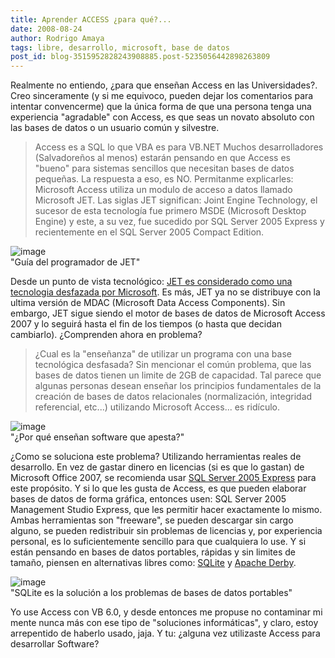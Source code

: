 ```yaml
---
title: Aprender ACCESS ¿para qué?...
date: 2008-08-24
author: Rodrigo Amaya
tags: libre, desarrollo, microsoft, base de datos
post_id: blog-3515952828243908885.post-5235056442898263809
---
```


Realmente no entiendo, ¿para que enseñan Access en las Universidades?. Creo sinceramente (y si me equivoco, pueden dejar los comentarios para intentar convencerme) que la única forma de que una persona tenga una experiencia "agradable" con Access, es que seas un novato absoluto con las bases de datos o un usuario común y silvestre.

> Access es a SQL lo
> que VBA es para VB.NET
Muchos desarrolladores (Salvadoreños al menos) estarán pensando en que Access es "bueno" para sistemas sencillos que necesitan bases de datos pequeñas. La respuesta a eso, es NO. Permitanme explicarles: Microsoft Access utiliza un modulo de acceso a datos llamado Microsoft JET. Las siglas JET significan: Joint Engine Technology, el sucesor de esta tecnología fue primero MSDE (Microsoft Desktop Engine) y este, a su vez, fue sucedido por SQL Server 2005 Express y recientemente en el SQL Server 2005 Compact Edition.

![image](https://1.bp.blogspot.com/_ayvorITawE4/SLLRZnumzlI/AAAAAAAABIw/FWHCXzyz570/s320/200px-MicrosoftJet.gif)    
"Guía del programador de
JET"

Desde un punto de vista tecnológico: [JET es considerado como una tecnologia desfazada por Microsoft](https://msdn.microsoft.com/en-us/library/ms810810.aspx#mdac%20technologies%20road%20map%20old_topic9). Es más, JET ya no se distribuye con la ultima versión de MDAC (Microsoft Data Access Components). Sin embargo, JET sigue siendo el motor de bases de datos de Microsoft Access 2007 y lo seguirá hasta el fin de los tiempos (o hasta que decidan cambiarlo). ¿Comprenden ahora en problema?

> ¿Cual es la "enseñanza" de utilizar un programa con una base
> tecnológica desfasada?
Sin mencionar el común problema, que las bases de datos tienen un limite de 2GB de capacidad. Tal parece que algunas personas desean enseñar los principios fundamentales de la creación de bases de datos relacionales (normalización, integridad referencial, etc...) utilizando Microsoft Access... es ridículo.

![image](https://3.bp.blogspot.com/_ayvorITawE4/SLLRZzTfnZI/AAAAAAAABJA/UEfZQDqtY_s/s320/WhySoftwareSucks.jpg)    
"¿Por qué enseñan software
que apesta?"

¿Como se soluciona este problema? Utilizando herramientas reales de desarrollo. En vez de gastar dinero en licencias (si es que lo gastan) de Microsoft Office 2007, se recomienda usar [SQL Server 2005 Express](https://www.microsoft.com/sql/editions/express/default.mspx) para este propósito. Y si lo que les gusta de Access, es que pueden elaborar bases de datos de forma gráfica, entonces usen: SQL Server 2005 Management Studio Express, que les permitir hacer exactamente lo mismo. Ambas herramientas son "freeware", se pueden descargar sin cargo alguno, se pueden redistribuir sin problemas de licencias y, por experiencia personal, es lo suficientemente sencillo para que cualquiera lo use. Y si están pensando en bases de datos portables, rápidas y sin limites de tamaño, piensen en alternativas libres como: [SQLite](https://www.sqlite.org/) y [Apache Derby](https://db.apache.org/derby/quick_start.html).

![image](https://3.bp.blogspot.com/_ayvorITawE4/SLLRZuN8P2I/AAAAAAAABI4/-js5AEs2CMM/s320/SQLite.gif)    
"SQLite es la solución a los
problemas de bases de datos portables"

Yo use Access con VB 6.0, y desde entonces me propuse no contaminar mi mente nunca más con ese tipo de "soluciones informáticas", y claro, estoy arrepentido de haberlo usado, jaja. Y tu: ¿alguna vez utilizaste Access para desarrollar Software?